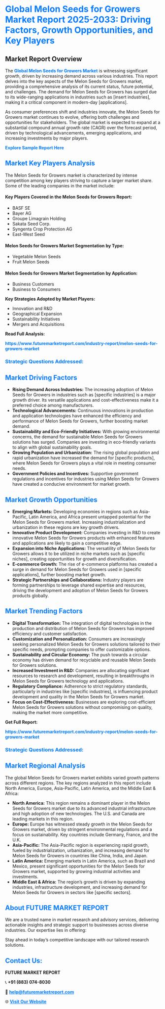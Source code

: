 <h1 style="color: #007BFF;">Global Melon Seeds for Growers Market Report 2025-2033: Driving Factors, Growth Opportunities, and Key Players</h1>

<section id="overview">
<h2>Market Report Overview</h2>
<p>The <a href="https://www.futuremarketreport.com/industry-report/melon-seeds-for-growers-market" style="color: #007BFF; text-decoration: none;"><strong>Global Melon Seeds for Growers Market</strong></a> is witnessing significant growth, driven by increasing demand across various industries. This report delves into the key aspects of the Melon Seeds for Growers market, providing a comprehensive analysis of its current status, future potential, and challenges. The demand for Melon Seeds for Growers has surged due to its wide-ranging applications in industries such as [insert industries], making it a critical component in modern-day [applications].</p>
<p>As consumer preferences shift and industries innovate, the Melon Seeds for Growers market continues to evolve, offering both challenges and opportunities for stakeholders. The global market is expected to expand at a substantial compound annual growth rate (CAGR) over the forecast period, driven by technological advancements, emerging applications, and increasing investments by major players.</p>
</section>

<section id="overview">
<p><a href="https://www.futuremarketreport.com/request-sample/reportId=43209" style="color: #007BFF; text-decoration: none;"><strong>Explore Sample Report Here</strong></a></p>
</section>

<section id="key-players">
<h2 style="color: #007BFF;">Market Key Players Analysis</h2>
<p>The Melon Seeds for Growers market is characterized by intense competition among key players striving to capture a larger market share. Some of the leading companies in the market include:</p>
<h4>Key Players Covered in the Melon Seeds for Growers Report:</h4>
<ul><li>BASF SE</li><li>Bayer AG</li><li>Groupe Limagrain Holding</li><li>Sakata Seed Corp.</li><li>Syngenta Crop Protection AG</li><li>East-West Seed</li></ul>
<h4>Melon Seeds for Growers Market Segmentation by Type:</h4>
<ul><li>Vegetable Melon Seeds</li><li>Fruit Melon Seeds</li></ul>

<h4>Melon Seeds for Growers Market Segmentation by Application:</h4>
<ul><li>Business Customers</li><li>Business to Consumers</li></ul>
<p><strong>Key Strategies Adopted by Market Players:</strong></p>
<ul>
<li>Innovation and R&D</li>
<li>Geographical Expansion</li>
<li>Sustainability Initiatives</li>
<li>Mergers and Acquisitions</li>
</ul>
</section>

<section>
<p><strong>Read Full Analysis: </strong></p><a href="https://www.futuremarketreport.com/industry-report/melon-seeds-for-growers-market" style="color: #007BFF; text-decoration: none;"><strong>https://www.futuremarketreport.com/industry-report/melon-seeds-for-growers-market</strong></a>
<h3 style="color: #007BFF;">Strategic Questions Addressed:</h3>
</section>

<section id="driving-factors">
<h2 style="color: #007BFF;">Market Driving Factors</h2>
<ul>
<li><strong>Rising Demand Across Industries:</strong> The increasing adoption of Melon Seeds for Growers in industries such as [specific industries] is a major growth driver. Its versatile applications and cost-effectiveness make it a preferred choice among manufacturers.</li>
<li><strong>Technological Advancements:</strong> Continuous innovations in production and application technologies have enhanced the efficiency and performance of Melon Seeds for Growers, further boosting market demand.</li>
<li><strong>Sustainability and Eco-Friendly Initiatives:</strong> With growing environmental concerns, the demand for sustainable Melon Seeds for Growers solutions has surged. Companies are investing in eco-friendly variants to align with global sustainability goals.</li>
<li><strong>Growing Population and Urbanization:</strong> The rising global population and rapid urbanization have increased the demand for [specific products], where Melon Seeds for Growers plays a vital role in meeting consumer needs.</li>
<li><strong>Government Policies and Incentives:</strong> Supportive government regulations and incentives for industries using Melon Seeds for Growers have created a conducive environment for market growth.</li>
</ul>
</section>

<section id="growth-opportunities">
<h2 style="color: #007BFF;">Market Growth Opportunities</h2>
<ul>
<li><strong>Emerging Markets:</strong> Developing economies in regions such as Asia-Pacific, Latin America, and Africa present untapped potential for the Melon Seeds for Growers market. Increasing industrialization and urbanization in these regions are key growth drivers.</li>
<li><strong>Innovative Product Development:</strong> Companies investing in R&D to create innovative Melon Seeds for Growers products with enhanced features and applications are likely to gain a competitive edge.</li>
<li><strong>Expansion into Niche Applications:</strong> The versatility of Melon Seeds for Growers allows it to be utilized in niche markets such as [specific niches], creating opportunities for growth and diversification.</li>
<li><strong>E-commerce Growth:</strong> The rise of e-commerce platforms has created a surge in demand for Melon Seeds for Growers used in [specific applications], further boosting market growth.</li>
<li><strong>Strategic Partnerships and Collaborations:</strong> Industry players are forming partnerships to leverage shared expertise and resources, driving the development and adoption of Melon Seeds for Growers products globally.</li>
</ul>
</section>

<section id="trending-factors">
<h2 style="color: #007BFF;">Market Trending Factors</h2>
<ul>
<li><strong>Digital Transformation:</strong> The integration of digital technologies in the production and distribution of Melon Seeds for Growers has improved efficiency and customer satisfaction.</li>
<li><strong>Customization and Personalization:</strong> Consumers are increasingly seeking personalized Melon Seeds for Growers solutions tailored to their specific needs, prompting companies to offer customizable options.</li>
<li><strong>Sustainability and Circular Economy:</strong> The push towards a circular economy has driven demand for recyclable and reusable Melon Seeds for Growers solutions.</li>
<li><strong>Increased Investment in R&D:</strong> Companies are allocating significant resources to research and development, resulting in breakthroughs in Melon Seeds for Growers technology and applications.</li>
<li><strong>Regulatory Compliance:</strong> Adherence to strict regulatory standards, particularly in industries like [specific industries], is influencing product development and quality in the Melon Seeds for Growers market.</li>
<li><strong>Focus on Cost-Effectiveness:</strong> Businesses are exploring cost-efficient Melon Seeds for Growers solutions without compromising on quality, making the market more competitive.</li>
</ul>
</section>

<section>
<p><strong>Get Full Report: </strong></p><a href="https://www.futuremarketreport.com/industry-report/melon-seeds-for-growers-market" style="color: #007BFF; text-decoration: none;"><strong>https://www.futuremarketreport.com/industry-report/melon-seeds-for-growers-market</strong></a>
<h3 style="color: #007BFF;">Strategic Questions Addressed:</h3>
</section>


<section id="regional-analysis">
<h2 style="color: #007BFF;">Market Regional Analysis</h2>
<p>The global Melon Seeds for Growers market exhibits varied growth patterns across different regions. The key regions analyzed in this report include North America, Europe, Asia-Pacific, Latin America, and the Middle East & Africa:</p>
<ul>
<li><strong>North America:</strong> This region remains a dominant player in the Melon Seeds for Growers market due to its advanced industrial infrastructure and high adoption of new technologies. The U.S. and Canada are leading markets in this region.</li>
<li><strong>Europe:</strong> Europe has witnessed steady growth in the Melon Seeds for Growers market, driven by stringent environmental regulations and a focus on sustainability. Key countries include Germany, France, and the U.K.</li>
<li><strong>Asia-Pacific:</strong> The Asia-Pacific region is experiencing rapid growth, fueled by industrialization, urbanization, and increasing demand for Melon Seeds for Growers in countries like China, India, and Japan.</li>
<li><strong>Latin America:</strong> Emerging markets in Latin America, such as Brazil and Mexico, present significant opportunities for the Melon Seeds for Growers market, supported by growing industrial activities and investments.</li>
<li><strong>Middle East & Africa:</strong> The region’s growth is driven by expanding industries, infrastructure development, and increasing demand for Melon Seeds for Growers in sectors like [specific sectors].</li>
</ul>
</section>

<footer>
<h2 style="color: #007BFF;">About FUTURE MARKET REPORT</h2>
<p>We are a trusted name in market research and advisory services, delivering actionable insights and strategic support to businesses across diverse industries. Our expertise lies in offering:</p>

<p>Stay ahead in today’s competitive landscape with our tailored research solutions.</p>

<h2 style="color: #007BFF;">Contact Us:</h2>
<p><strong>FUTURE MARKET REPORT</strong></p>
<p>📞 <strong>+91 (883) 074-8030</strong></p>
<p>📧 <strong><a href="mailto:help@futuremarketreport.com" style="color: #007BFF;">help@futuremarketreport.com</a></strong></p>
<p>🌐 <strong><a href="https://www.futuremarketreport.com/" style="color: #007BFF;">Visit Our Website</a></strong></p>
</footer>